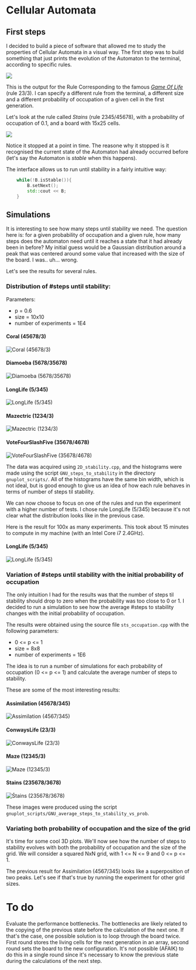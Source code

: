 # Cellular Automata

## First steps

I decided to build a piece of software that allowed me to study the properties of Cellular Automata in a visual way. The first step was to build something that just prints the evolution of the Automaton to the terminal, according to specific rules.

![](https://github.com/miguelrodriguesdossantos/CellularAutomata/blob/master/example_gifs/visual_demo.gif?raw=true)

This is the output for the Rule Corresponding to the famous [*Game Of Life*](https://en.wikipedia.org/wiki/Conway's_Game_of_Life) (rule 23/3). I can specify a different rule from the terminal, a different size and a different probability of occupation of a given cell in the first generation.

Let's look at the rule called *Stains* (rule 2345/45678), with a probability of occupation of 0.1, and a board with 15x25 cells.

![](https://github.com/miguelrodriguesdossantos/CellularAutomata/blob/master/example_gifs/visual_demo_stains.gif?raw=true)

Notice it stopped at a point in time. The reasone why it stopped is it recognised the current state of the Automaton had already occurred before (let's say the Automaton is *stable* when this happens). 

The interface allows us to run until stability in a fairly intuitive way:

```C++
	while(!B.isStable()){
		B.setNext();
		std::cout << B;
	}
```

## Simulations

It is interesting to see how many steps until stability we need. The question here is: for a given probability of occupation and a given rule, how many steps does the automaton need until it reaches a state that it had already been in before? My initial guess would be a Gaussian distribution around a peak that was centered around some value that increased with the size of the board. I was.. uh... wrong. 

Let's see the results for several rules.

### Distribution of \#steps until stability:

Parameters:
* p = 0.6
* size = 10x10
* number of experiments = 1E4

#### Coral (45678/3)
![Coral (45678/3)](https://github.com/miguelrodriguesdossantos/CellularAutomata/blob/master/2D_stability/graphs/Coral.png?raw=true)

#### Diamoeba (5678/35678)
![Diamoeba (5678/35678)](https://github.com/miguelrodriguesdossantos/CellularAutomata/blob/master/2D_stability/graphs/Diamoeba.png?raw=true)

#### LongLife (5/345)
![LongLife (5/345)](https://github.com/miguelrodriguesdossantos/CellularAutomata/blob/master/2D_stability/graphs/LongLife.png?raw=true)

#### Mazectric (1234/3)
![Mazectric (1234/3)](https://github.com/miguelrodriguesdossantos/CellularAutomata/blob/master/2D_stability/graphs/Mazectric.png?raw=true)

#### VoteFourSlashFive (35678/4678)
![VoteFourSlashFive (35678/4678)](https://github.com/miguelrodriguesdossantos/CellularAutomata/blob/master/2D_stability/graphs/VoteFourSlashFive.png?raw=true)

The data was acquired using `2D_stability.cpp`, and the histograms were made using the script `GNU_steps_to_stability` in the directory `gnuplot_scripts/`. All of the histograms have the same bin width, which is not ideal, but is good enough to give us an idea of how each rule behaves in terms of number of steps til stability. 

We can now choose to focus on one of the rules and run the experiment with a higher number of tests. I chose rule LongLife (5/345) because it's not clear what the distribution looks like in the previous case.

Here is the result for 100x as many experiments. This took about 15 minutes to compute in my machine (with an Intel Core i7 2.4GHz).

#### LongLife (5/345)
![LongLife (5/345)](https://github.com/miguelrodriguesdossantos/CellularAutomata/blob/master/2D_stability/graphs/LongLife_1E6.png?raw=true)

### Variation of \#steps until stability with the initial probability of occupation

The only intuition I had for the results was that the number of steps til stability should drop to zero when the probability was too close to 0 or 1. I decided to run a simulation to see how the average \#steps to stability changes with the initial probability of occupation.

The results were obtained using the source file `sts_occupation.cpp` with the following parameters:

* 0 <= p <= 1
* size = 8x8
* number of experiments = 1E6

The idea is to run a number of simulations for each probability of occupation (0 <= p <= 1) and calculate the average number of steps to stability.

These are some of the most interesting results: 

#### Assimilation (45678/345)
![Assimilation (4567/345)](https://github.com/miguelrodriguesdossantos/CellularAutomata/blob/master/sts_vs_occupation/graphs/Assimilation.png?raw=true)

#### ConwaysLife (23/3)
![ConwaysLife (23/3)](https://github.com/miguelrodriguesdossantos/CellularAutomata/blob/master/sts_vs_occupation/graphs/ConwaysLife.png?raw=true)

#### Maze (12345/3)
![Maze (12345/3)](https://github.com/miguelrodriguesdossantos/CellularAutomata/blob/master/sts_vs_occupation/graphs/Maze.png?raw=true)

#### Stains (235678/3678)
![Śtains (235678/3678)](https://github.com/miguelrodriguesdossantos/CellularAutomata/blob/master/sts_vs_occupation/graphs/Stains.png?raw=true)

These images were produced using the script `gnuplot_scripts/GNU_average_steps_to_stability_vs_prob`.

### Variating both probability of occupation and the size of the grid

It's time for some cool 3D plots. We'll now see how the number of steps to stability evolves with both the probability of occupation and the size of the grid. We will consider a squared NxN grid, with 1 <= N <= 9 and 0 <= p <= 1.

The previous result for Assimilation (4567/345) looks like a superposition of two peaks. Let's see if that's true by running the experiment for other grid sizes.

# To do
Evaluate the performance bottlenecks. The bottlenecks are likely related to the copying of the previous state before the calculation of the next one. If that's the case, one possible solution is to loop through the board twice. First round stores the living cells for the next generation in an array, second round sets the board to the new configuration. It's not possible (AFAIK) to do this in a single round since it's necessary to know the previous state during the calculations of the next step. 
 
